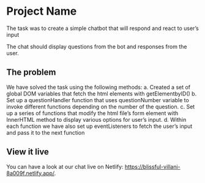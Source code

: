# Project Name

The task was to create a simple chatbot that will respond and react to user’s input

The chat should display questions from the bot and responses from the user.


## The problem

We have solved the task using the following methods:
  a. Created a set of global DOM variables that fetch the html elements with getElementbyID()
  b. Set up a questionHandler function that uses questionNumber variable to invoke different functions depending on the number of the question.
  c. Set up a series of functions that modify the html file’s form element with InnerHTML method to display various options for user’s input.
  d. Within each function we have also set up eventListeners to fetch the user’s input and pass it to the next function


## View it live

You can have a look at our chat live on Netlify: https://blissful-villani-8a009f.netlify.app/.

